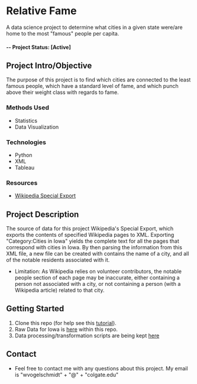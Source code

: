# Relative Fame
A data science project to determine what cities in a given state were/are home to the most "famous" people per capita.

#### -- Project Status: [Active]

## Project Intro/Objective
The purpose of this project is to find which cities are connected to the least famous people, which have a standard level of fame, and which punch above their weight class with regards to fame.

### Methods Used
* Statistics
* Data Visualization

### Technologies
* Python
* XML
* Tableau

### Resources
* [Wikipedia Special Export](https://en.wikipedia.org/wiki/Special:Export)

## Project Description
The source of data for this project Wikipedia's Special Export, which exports the contents of specified Wikipedia pages to XML. Exporting "Category:Cities in Iowa" yields the complete text for all the pages that correspond with cities in Iowa. By then parsing the information from this XML file, a new file can be created with contains the name of a city, and all of the notable residents associated with it.
* Limitation: As Wikipedia relies on volunteer contributors, the notable people section of each page may be inaccurate, either containing a person not associated with a city, or not containing a person (with a Wikipedia article) related to that city.

## Getting Started

1. Clone this repo (for help see this [tutorial](https://help.github.com/articles/cloning-a-repository/)).
2. Raw Data for Iowa is [here](CitiesInIowa.xml) within this repo.    
3. Data processing/transformation scripts are being kept [here](MineCities)

## Contact
* Feel free to contact me with any questions about this project. My email is "wvogelschmidt" + "@" + "colgate.edu"
